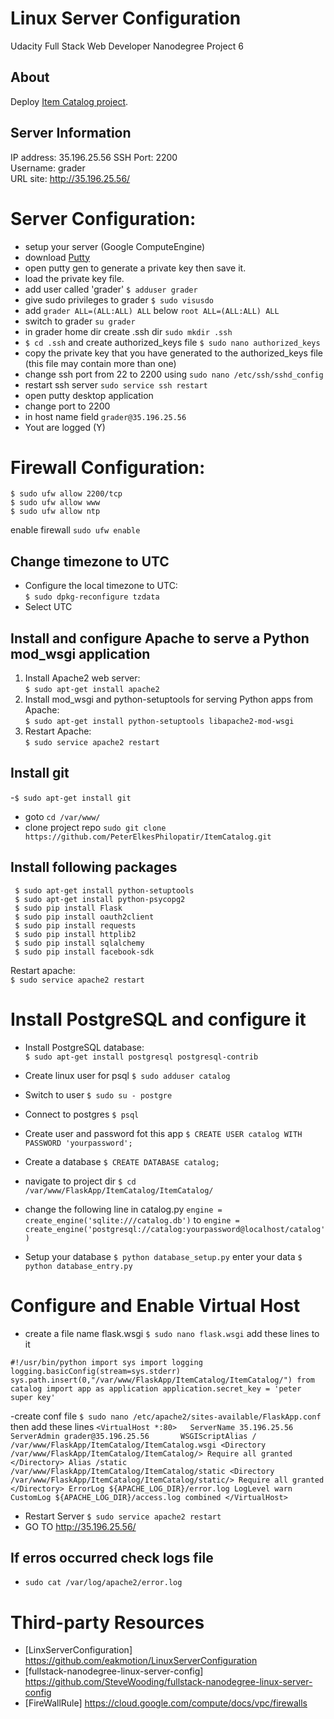 # Linux Server Configuration
Udacity Full Stack Web Developer Nanodegree Project 6

## About
Deploy [Item Catalog project](https://github.com/PeterElkesPhilopatir/ItemCatalog).

## Server Information
IP address: 35.196.25.56
SSH Port: 2200  
Username: grader  
URL site: <http://35.196.25.56/>

# Server Configuration:
- setup your server (Google ComputeEngine)
- download [Putty](https://www.chiark.greenend.org.uk/~sgtatham/putty/latest.html)
- open putty gen to generate a private key then save it.
- load the private key file.
- add user called 'grader'
`$ adduser grader`  
- give sudo privileges to grader 
`$ sudo visusdo`
- add `grader ALL=(ALL:ALL) ALL` below `root ALL=(ALL:ALL) ALL`  
- switch to grader `su grader`
- in grader home dir create .ssh dir `sudo mkdir .ssh`
- `$ cd .ssh` and create authorized_keys file `$ sudo nano authorized_keys` 
- copy the private key that you have generated to the authorized_keys file (this file may contain more than one)
- change ssh port from 22 to 2200 using `sudo nano /etc/ssh/sshd_config`
- restart ssh server `sudo service ssh restart`
- open putty desktop application 
- change port to 2200 
- in host name field `grader@35.196.25.56`
- Yout are logged (Y) 


# Firewall Configuration:
  ```
  $ sudo ufw allow 2200/tcp
  $ sudo ufw allow www  
  $ sudo ufw allow ntp
  ```
  enable firewall
  `sudo ufw enable`

## Change timezone to UTC
- Configure the local timezone to UTC:  
  `$ sudo dpkg-reconfigure tzdata`
- Select UTC


## Install and configure Apache to serve a Python mod_wsgi application

1. Install Apache2 web server:  
  `$ sudo apt-get install apache2`
2. Install mod_wsgi and python-setuptools for serving Python apps from Apache:  
  `$ sudo apt-get install python-setuptools libapache2-mod-wsgi`
3. Restart Apache:  
  `$ sudo service apache2 restart`

## Install git
 -`$ sudo apt-get install git`
 - goto `cd /var/www/`
 - clone project repo `sudo git clone https://github.com/PeterElkesPhilopatir/ItemCatalog.git`
 
## Install following packages

 ```
  $ sudo apt-get install python-setuptools
  $ sudo apt-get install python-psycopg2
  $ sudo pip install Flask
  $ sudo pip install oauth2client
  $ sudo pip install requests
  $ sudo pip install httplib2
  $ sudo pip install sqlalchemy
  $ sudo pip install facebook-sdk
  ```
Restart apache:  
  `$ sudo service apache2 restart`
  
# Install  PostgreSQL and configure it

- Install PostgreSQL database:   
  `$ sudo apt-get install postgresql postgresql-contrib`
- Create linux user for psql 
  `$ sudo adduser catalog` 
- Switch to user 
  `$ sudo su - postgre`
- Connect to postgres
  `$ psql`
- Create user and password fot this app 
  `$ CREATE USER catalog WITH PASSWORD 'yourpassword';`
- Create a database 
  `$ CREATE DATABASE catalog;`
- navigate to project dir 
  `$ cd /var/www/FlaskApp/ItemCatalog/ItemCatalog/`
- change the following line in catalog.py
  `engine = create_engine('sqlite:///catalog.db')`
  to `engine = create_engine('postgresql://catalog:yourpassword@localhost/catalog')`

- Setup your database 
  `$ python database_setup.py`
enter your data
  `$ python database_entry.py`

# Configure and Enable Virtual Host
- create a file name flask.wsgi
  `$ sudo nano flask.wsgi`
add these lines to it 

`#!/usr/bin/python
import sys
import logging
logging.basicConfig(stream=sys.stderr)
sys.path.insert(0,"/var/www/FlaskApp/ItemCatalog/ItemCatalog/")
from catalog import app as application
application.secret_key = 'peter super key'`

-create conf file 
`$ sudo nano /etc/apache2/sites-available/FlaskApp.conf`
then add these lines
`<VirtualHost *:80>  
  ServerName 35.196.25.56 
  ServerAdmin grader@35.196.25.56      
  WSGIScriptAlias / /var/www/FlaskApp/ItemCatalog/ItemCatalog.wsgi
  <Directory /var/www/FlaskApp/ItemCatalog/ItemCatalog/>
    Require all granted
  </Directory>
  Alias /static /var/www/FlaskApp/ItemCatalog/ItemCatalog/static
  <Directory /var/www/FlaskApp/ItemCatalog/ItemCatalog/static/>
    Require all granted
  </Directory>
  ErrorLog ${APACHE_LOG_DIR}/error.log
  LogLevel warn
  CustomLog ${APACHE_LOG_DIR}/access.log combined
</VirtualHost>`

- Restart Server 
  `$ sudo service apache2 restart`
- GO TO 
  <http://35.196.25.56/>

## If erros occurred check logs file
-  `sudo cat /var/log/apache2/error.log`

# Third-party Resources
- [LinxServerConfiguration] https://github.com/eakmotion/LinuxServerConfiguration
- [fullstack-nanodegree-linux-server-config] https://github.com/SteveWooding/fullstack-nanodegree-linux-server-config
- [FireWallRule] https://cloud.google.com/compute/docs/vpc/firewalls
